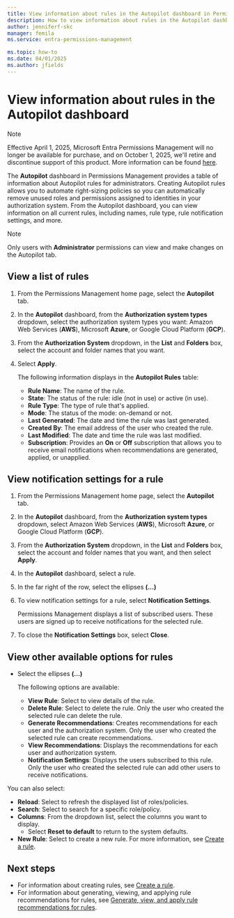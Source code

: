 ```yaml
---
title: View information about rules in the Autopilot dashboard in Permissions Management
description: How to view information about rules in the Autopilot dashboard in Permissions Management.
author: jenniferf-skc
manager: femila
ms.service: entra-permissions-management

ms.topic: how-to
ms.date: 04/01/2025
ms.author: jfields
---
```


# View information about rules in the Autopilot dashboard

> [!NOTE]
> Effective April 1, 2025, Microsoft Entra Permissions Management will no longer be available for purchase, and on October 1, 2025, we'll retire and discontinue support of this product. More information can be found [here](https://aka.ms/MEPMretire).

The **Autopilot** dashboard in Permissions Management provides a table of information about Autopilot rules for administrators. Creating Autopilot rules allows you to automate right-sizing policies so you can automatically remove unused roles and permissions assigned to identities in your authorization system. From the Autopilot dashboard, you can view information on all current rules, including names, rule type, rule notification settings, and more. 


> [!NOTE]
> Only users with **Administrator** permissions can view and make changes on the Autopilot tab.

## View a list of rules

1. From the Permissions Management home page, select the **Autopilot** tab.
1. In the **Autopilot** dashboard, from the **Authorization system types** dropdown, select the authorization system types you want: Amazon Web Services (**AWS**), Microsoft **Azure**, or Google Cloud Platform (**GCP**).
1. From the **Authorization System** dropdown, in the **List** and **Folders** box, select the account and folder names that you want.
1. Select **Apply**.

    The following information displays in the **Autopilot Rules** table:

    - **Rule Name**: The name of the rule.
    - **State**: The status of the rule: idle (not in use) or active (in use).
    - **Rule Type**: The type of rule that's applied.
    - **Mode**: The status of the mode: on-demand or not.
    - **Last Generated**: The date and time the rule was last generated.
    - **Created By**: The email address of the user who created the rule.
    - **Last Modified**: The date and time the rule was last modified.
    - **Subscription**: Provides an **On** or **Off** subscription that allows you to receive email notifications when recommendations are generated, applied, or unapplied.

## View notification settings for a rule

1. From the Permissions Management home page, select the **Autopilot** tab.
1. In the **Autopilot** dashboard, from the **Authorization system types** dropdown, select Amazon Web Services (**AWS**), Microsoft **Azure**, or Google Cloud Platform (**GCP**).
1. From the **Authorization System** dropdown, in the **List** and **Folders** box, select the account and folder names that you want, and then select **Apply**.
1. In the **Autopilot** dashboard, select a rule.
1. In the far right of the row, select the ellipses **(...)**
1. To view notification settings for a rule, select **Notification Settings**.

    Permissions Management displays a list of subscribed users. These users are signed up to receive notifications for the selected rule.

1. To close the **Notification Settings** box, select **Close**.

## View other available options for rules

- Select the ellipses **(...)**

    The following options are available:

    - **View Rule**: Select to view details of the rule.
    - **Delete Rule**: Select to delete the rule. Only the user who created the selected rule can delete the rule.
    - **Generate Recommendations**: Creates recommendations for each user and the authorization system. Only the user who created the selected rule can create recommendations.
    - **View Recommendations**: Displays the recommendations for each user and authorization system.
    - **Notification Settings**: Displays the users subscribed to this rule. Only the user who created the selected rule can add other users to receive notifications.

You can also select:

- **Reload**: Select to refresh the displayed list of roles/policies.
- **Search**: Select to search for a specific role/policy.
- **Columns**: From the dropdown list, select the columns you want to display.
    - Select **Reset to default** to return to the system defaults.
- **New Rule**: Select to create a new rule. For more information, see [Create a rule](how-to-create-rule.md).


## Next steps

- For information about creating rules, see [Create a rule](how-to-create-rule.md).
- For information about generating, viewing, and applying rule recommendations for rules, see [Generate, view, and apply rule recommendations for rules](how-to-recommendations-rule.md).